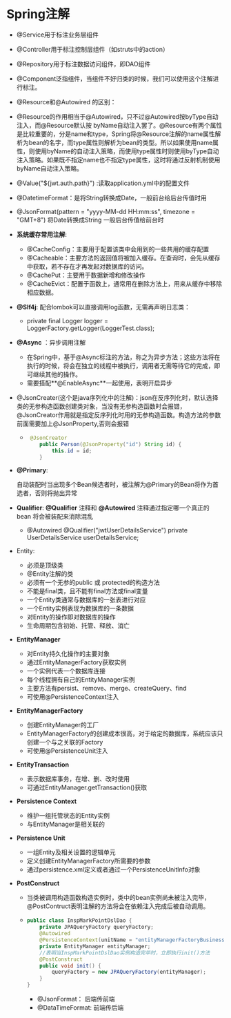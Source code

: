 # Spring注解

+ @Service用于标注业务层组件

+ @Controller用于标注控制层组件（如struts中的action）

+ @Repository用于标注数据访问组件，即DAO组件

+ @Component泛指组件，当组件不好归类的时候，我们可以使用这个注解进行标注。

+ @Resource和@Autowired 的区别：
  
+ @Resource的作用相当于@Autowired，只不过@Autowired按byType自动注入，而@Resource默认按 byName自动注入罢了。@Resource有两个属性是比较重要的，分是name和type，Spring将@Resource注解的name属性解析为bean的名字，而type属性则解析为bean的类型。所以如果使用name属性，则使用byName的自动注入策略，而使用type属性时则使用byType自动注入策略。如果既不指定name也不指定type属性，这时将通过反射机制使用byName自动注入策略。 
  
+ @Value("${jwt.auth.path}") :读取application.yml中的配置文件

+ @DatetimeFormat：是将String转换成Date，一般前台给后台传值时用

+ @JsonFormat(pattern = "yyyy-MM-dd HH:mm:ss", timezone = "GMT+8")  将Date转换成String  一般后台传值给前台时

+ **系统缓存常用注解**:
  + @CacheConfig：主要用于配置该类中会用到的一些共用的缓存配置
  + @Cacheable：主要方法的返回值将被加入缓存。在查询时，会先从缓存中获取，若不存在才再发起对数据库的访问。
  + @CachePut：主要用于数据新增和修改操作
  + @CacheEvict：配置于函数上，通常用在删除方法上，用来从缓存中移除相应数据。
  
+ **@Slf4j**: 配合lombok可以直接调用log函数，无需再声明日志类：

  + private final Logger logger = LoggerFactory.getLogger(LoggerTest.class);

+ **@Async** ：异步调用注解

  + 在Spring中，基于@Async标注的方法，称之为异步方法；这些方法将在执行的时候，将会在独立的线程中被执行，调用者无需等待它的完成，即可继续其他的操作。
  + 需要搭配**@EnableAsync**一起使用，表明开启异步

+ @JsonCreater(这个是java序列化中的注解)：json在反序列化时，默认选择类的无参构造函数创建类对象，当没有无参构造函数时会报错，@JsonCreator作用就是指定反序列化时用的无参构造函数。构造方法的参数前面需要加上@JsonProperty,否则会报错

  + ```java
     @JsonCreator
        public Person(@JsonProperty("id") String id) {
            this.id = id;
        }
    ```

+ **@Primary**:
  
  自动装配时当出现多个Bean候选者时，被注解为@Primary的Bean将作为首选者，否则将抛出异常
  
+ **Qualifier**: **@Qualifier** 注释和 **@Autowired** 注释通过指定哪一个真正的 bean 将会被装配来消除混乱

  + @Autowired
    @Qualifier("jwtUserDetailsService")
    private UserDetailsService userDetailsService; 

+ Entity:
  + 必须是顶级类
  + @Entity注解的类
  + 必须有一个无参的public 或 protected的构造方法
  + 不能是final类，且不能有final方法或final变量
  + 一个Entity类通常与数据库的一张表进行对应
  + 一个Entity实例表现为数据库的一条数据
  + 对Entity的操作即对数据库的操作
  + 生命周期包含初始、托管、释放、消亡
  
+ **EntityManager**
  + 对Entity持久化操作的主要对象
  + 通过EntityManagerFactory获取实例
  + 一个实例代表一个数据库连接
  + 每个线程拥有自己的EntityManager实例
  + 主要方法有persist、remove、merge、createQuery、find
  + 可使用@PersistenceContext注入
  
+ **EntityManagerFactory**
  + 创建EntityManager的工厂
  + EntityManagerFactory的创建成本很高，对于给定的数据库，系统应该只创建一个与之关联的Factory
  + 可使用@PersistenceUnit注入
  
+ **EntityTransaction**
  + 表示数据库事务，在增、删、改时使用
  + 可通过EntityManager.getTransaction()获取
  
+ **Persistence Context**
  - 维护一组托管状态的Entity实例
  - 与EntityManager是相关联的
  
+ **Persistence Unit**
  - 一组Entity及相关设置的逻辑单元
  - 定义创建EntityManagerFactory所需要的参数
  - 通过persistence.xml定义或者通过一个PersistenceUnitInfo对象

+ **PostConstruct**

  + 当类被调用构造函数构造实例时，类中的bean实例尚未被注入完毕，@PostContruct表明注解的方法将会在依赖注入完成后被自动调用。

  + ```java
    public class InspMarkPointDslDao {
        private JPAQueryFactory queryFactory;
        @Autowired
        @PersistenceContext(unitName = "entityManagerFactoryBusiness")
        private EntityManager entityManager;
        //表明当InspMarkPointDslDao实例构造完毕时，立即执行init()方法
        @PostConstruct
        public void init() {
            queryFactory = new JPAQueryFactory(entityManager);
        }
    }
    ```

    + @JsonFormat： 后端传前端
    + @DataTimeFormat: 前端传后端

